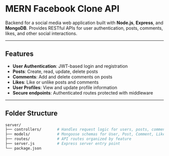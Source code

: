 # MERN Facebook Clone API

Backend for a social media web application built with **Node.js**, **Express**, and **MongoDB**. Provides RESTful APIs for user authentication, posts, comments, likes, and other social interactions.

---

## Features
- **User Authentication**: JWT-based login and registration  
- **Posts**: Create, read, update, delete posts  
- **Comments**: Add and delete comments on posts  
- **Likes**: Like or unlike posts and comments  
- **User Profiles**: View and update profile information  
- **Secure endpoints**: Authenticated routes protected with middleware  

---

## Folder Structure
```bash
server/
├── controllers/       # Handles request logic for users, posts, comments, likes
├── models/            # Mongoose schemas for User, Post, Comment, Like
├── routes/            # API routes organized by feature
├── server.js          # Express server entry point
└── package.json
